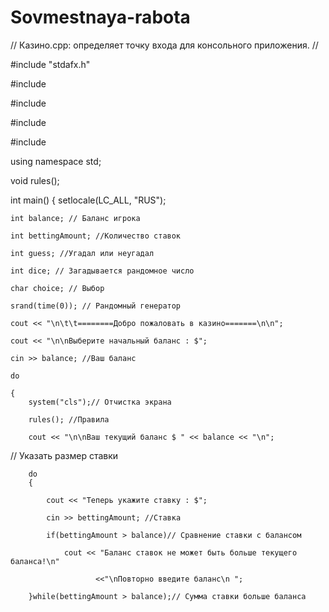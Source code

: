 # Sovmestnaya-rabota

// Казино.cpp: определяет точку входа для консольного приложения.
//

#include "stdafx.h"

#include <iostream>

#include <string> 

#include <cstdlib> 

#include <ctime>

using namespace std;

void rules();

int main()
{
	setlocale(LC_ALL, "RUS");
	
    int balance; // Баланс игрока
    
    int bettingAmount; //Количество ставок
    
    int guess; //Угадал или неугадал
    
    int dice; // Загадывается рандомное число
    
    char choice; // Выбор
    
    srand(time(0)); // Рандомный генератор
    
    cout << "\n\t\t========Добро пожаловать в казино=======\n\n";
    
    cout << "\n\nВыберите начальный баланс : $";
    
    cin >> balance; //Ваш баланс
    
    do
    
    {
        system("cls");// Отчистка экрана
	
        rules(); //Правила
	
        cout << "\n\nВаш текущий баланс $ " << balance << "\n";
	
// Указать размер ставки

        do
        {
	
            cout << "Теперь укажите ставку : $";
	    
            cin >> bettingAmount; //Ставка
	    
            if(bettingAmount > balance)// Сравнение ставки с балансом
	    
                cout << "Баланс ставок не может быть больше текущего баланса!\n"
		
                       <<"\nПовторно введите баланс\n ";
		       
        }while(bettingAmount > balance);// Сумма ставки больше баланса
	
